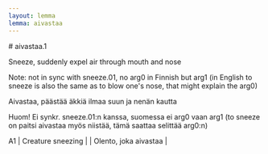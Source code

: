 ```yaml
---
layout: lemma
lemma: aivastaa
---
```


<div class="sense">
# <span class="sensename">aivastaa.1</span>

<span class="description">Sneeze, suddenly expel air through mouth and nose</span>

Note: not in sync with sneeze.01, no arg0 in Finnish but arg1 (in English to sneeze is also the same as to blow one's nose, that might explain the arg0)

<span class="description">Aivastaa, päästää äkkiä ilmaa suun ja nenän kautta</span>

Huom! Ei synkr. sneeze.01:n kanssa, suomessa ei arg0 vaan arg1 (to sneeze on paitsi aivastaa myös niistää, tämä saattaa selittää arg0:n)

A1 | Creature sneezing |   | Olento, joka aivastaa |  

</div>

